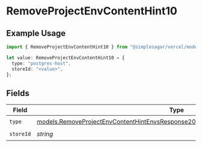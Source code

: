 # RemoveProjectEnvContentHint10

## Example Usage

```typescript
import { RemoveProjectEnvContentHint10 } from "@simplesagar/vercel/models/removeprojectenvop.js";

let value: RemoveProjectEnvContentHint10 = {
  type: "postgres-host",
  storeId: "<value>",
};
```

## Fields

| Field                                                                                                                                                                            | Type                                                                                                                                                                             | Required                                                                                                                                                                         | Description                                                                                                                                                                      |
| -------------------------------------------------------------------------------------------------------------------------------------------------------------------------------- | -------------------------------------------------------------------------------------------------------------------------------------------------------------------------------- | -------------------------------------------------------------------------------------------------------------------------------------------------------------------------------- | -------------------------------------------------------------------------------------------------------------------------------------------------------------------------------- |
| `type`                                                                                                                                                                           | [models.RemoveProjectEnvContentHintEnvsResponse200ApplicationJSONResponseBody110Type](../models/removeprojectenvcontenthintenvsresponse200applicationjsonresponsebody110type.md) | :heavy_check_mark:                                                                                                                                                               | N/A                                                                                                                                                                              |
| `storeId`                                                                                                                                                                        | *string*                                                                                                                                                                         | :heavy_check_mark:                                                                                                                                                               | N/A                                                                                                                                                                              |